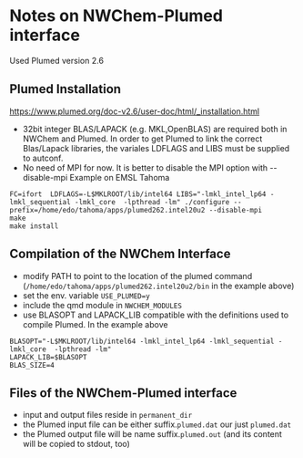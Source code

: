 # Notes on NWChem-Plumed interface

Used Plumed version 2.6

## Plumed Installation

https://www.plumed.org/doc-v2.6/user-doc/html/_installation.html

* 32bit integer BLAS/LAPACK (e.g. MKL,OpenBLAS) are required both in NWChem and Plumed.
In order to get Plumed to link the correct Blas/Lapack libraries, the variales LDFLAGS and LIBS must be supplied to
autconf.
* No need of MPI for now. It is better to disable the MPI option with --disable-mpi
Example on EMSL Tahoma 
```
FC=ifort  LDFLAGS=-L$MKLROOT/lib/intel64 LIBS="-lmkl_intel_lp64 -lmkl_sequential -lmkl_core  -lpthread -lm" ./configure --prefix=/home/edo/tahoma/apps/plumed262.intel20u2 --disable-mpi
make
make install
```

## Compilation of the NWChem Interface

* modify PATH to point to the location of the plumed command (`/home/edo/tahoma/apps/plumed262.intel20u2/bin` in the 
example above)
* set the env. variable `USE_PLUMED=y`
* include the qmd module in `NWCHEM_MODULES`
* use BLASOPT and LAPACK_LIB compatible with the definitions used to compile Plumed.
In the example above
```
BLASOPT="-L$MKLROOT/lib/intel64 -lmkl_intel_lp64 -lmkl_sequential -lmkl_core  -lpthread -lm"
LAPACK_LIB=$BLASOPT
BLAS_SIZE=4
```

## Files of the NWChem-Plumed interface

* input and output files reside in `permanent_dir`
* the Plumed input file can be either suffix.`plumed.dat` our just `plumed.dat`
* the Plumed output file will be name suffix.`plumed.out` (and its content will be copied to stdout, too)

